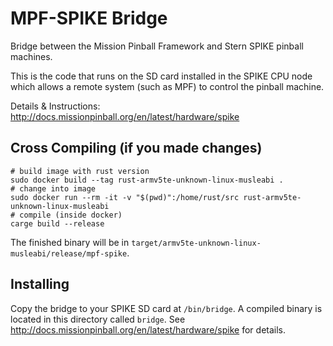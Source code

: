 # MPF-SPIKE Bridge
Bridge between the Mission Pinball Framework and Stern SPIKE pinball machines.

This is the code that runs on the SD card installed in the SPIKE CPU node which
allows a remote system (such as MPF) to control the pinball machine.

Details & Instructions:
http://docs.missionpinball.org/en/latest/hardware/spike

## Cross Compiling (if you made changes)

```
# build image with rust version
sudo docker build --tag rust-armv5te-unknown-linux-musleabi .
# change into image
sudo docker run --rm -it -v "$(pwd)":/home/rust/src rust-armv5te-unknown-linux-musleabi
# compile (inside docker)
carge build --release
```

The finished binary will be in ``target/armv5te-unknown-linux-musleabi/release/mpf-spike``.

## Installing
Copy the bridge to your SPIKE SD card at ``/bin/bridge``.
A compiled binary is located in this directory called ``bridge``.
See http://docs.missionpinball.org/en/latest/hardware/spike for details.
